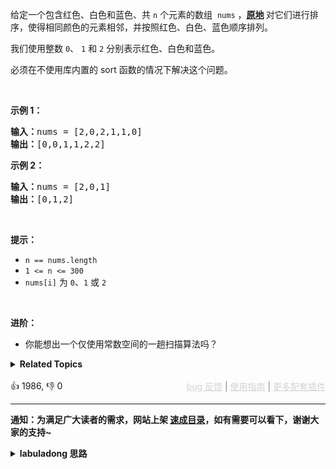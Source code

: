 <p>给定一个包含红色、白色和蓝色、共&nbsp;<code>n</code><em> </em>个元素的数组
 <meta charset="UTF-8" />&nbsp;<code>nums</code>&nbsp;，<strong><a href="https://baike.baidu.com/item/%E5%8E%9F%E5%9C%B0%E7%AE%97%E6%B3%95" target="_blank">原地</a>&nbsp;</strong>对它们进行排序，使得相同颜色的元素相邻，并按照红色、白色、蓝色顺序排列。</p>

<p>我们使用整数 <code>0</code>、&nbsp;<code>1</code> 和 <code>2</code> 分别表示红色、白色和蓝色。</p>

<ul> 
</ul>

<p>必须在不使用库内置的 sort 函数的情况下解决这个问题。</p>

<p>&nbsp;</p>

<p><strong>示例 1：</strong></p>

<pre>
<strong>输入：</strong>nums = [2,0,2,1,1,0]
<strong>输出：</strong>[0,0,1,1,2,2]
</pre>

<p><strong>示例 2：</strong></p>

<pre>
<strong>输入：</strong>nums = [2,0,1]
<strong>输出：</strong>[0,1,2]
</pre>

<p>&nbsp;</p>

<p><strong>提示：</strong></p>

<ul> 
 <li><code>n == nums.length</code></li> 
 <li><code>1 &lt;= n &lt;= 300</code></li> 
 <li><code>nums[i]</code> 为 <code>0</code>、<code>1</code> 或 <code>2</code></li> 
</ul>

<p>&nbsp;</p>

<p><strong>进阶：</strong></p>

<ul> 
 <li>你能想出一个仅使用常数空间的一趟扫描算法吗？</li> 
</ul>

<details><summary><strong>Related Topics</strong></summary>数组 | 双指针 | 排序</details><br>

<div>👍 1986, 👎 0<span style='float: right;'><span style='color: gray;'><a href='https://github.com/labuladong/fucking-algorithm/issues' target='_blank' style='color: lightgray;text-decoration: underline;'>bug 反馈</a> | <a href='https://labuladong.online/algo/fname.html?fname=jb插件简介' target='_blank' style='color: lightgray;text-decoration: underline;'>使用指南</a> | <a href='https://labuladong.online/algo/' target='_blank' style='color: lightgray;text-decoration: underline;'>更多配套插件</a></span></span></div>

<div id="labuladong"><hr>

**通知：为满足广大读者的需求，网站上架 [速成目录](https://labuladong.online/algo/intro/quick-learning-plan/)，如有需要可以看下，谢谢大家的支持~**

<details><summary><strong>labuladong 思路</strong></summary>


<div id="labuladong_solution_zh">

## 基本思路

这题有意思，如果仅仅是写一个正确的解法，可以有很多种方法，比如经典的 [计数排序](https://labuladong.online/algo/data-structure-basic/counting-sort/)。但是如果要求只遍历数组一次，那么就有些技巧性了。

我们在 [数组双指针技巧汇总](https://labuladong.online/algo/essential-technique/array-two-pointers-summary/) 中其实讲过类似的题目，就是 [✔ ✨27. 移除元素](/problems/remove-element/) 和 [✔ ✨283. 移动零](/problems/move-zeroes/)。

只不过前面那两道题只是把数组的元素分为两部分：一部分是符合要求的，另一部分是不符合要求的。这种场景可以用快慢指针来解决：

维护一个慢指针，保持慢指针左侧是符合要求的元素，快指针在前面探路，把符合要求的元素交换到慢指针的位置。

而这道题是把数组的元素分为三部分：一部分是 0，一部分是 1，一部分是 2。

```
[2,0,2,1,1,0]
```

套用之前的 `moveZeroes` 函数思路当然也可以解决这道题，但要遍历两次数组，第一次把 2 移动到数组的末尾：

```
[0,1,1,0,2,2]
```

第二次把 1 移动到末尾，只不过这个末尾不是数组的末尾，而是 2 的前面一位索引，稍微改改前文的代码并不难做到：

```
[0,0,1,1,2,2]
```

这个常规解法留给大家自己实现，我来讲一种只遍历一次数组的思路。

看到三种元素的分类问题，我首先会想到两端向中心的双指针。

之前的快慢指针场景，是慢指针左侧维护一个索引区间，快指针在前面探路；

那么这道题是不是可以在左右分别用指针 `p0, p2` 维护 0 的区间和 2 的区间，让第三个指针 `p` 遍历数组，把遇到的元素分类到左右两个区间中，最后中间剩下的也就是元素 1 了。

这个思路只遍历一次就能得出结果，下面就来实现，具体代码可以有多种写法，我提供一种自认为比较清晰的，详情看代码和注释。

**详细题解**：
  - [【练习】数组双指针经典习题](https://labuladong.online/algo/problem-set/array-two-pointers/)

</div>





<div id="solution">

## 解法代码



<div class="tab-panel"><div class="tab-nav">
<button data-tab-item="cpp" class="tab-nav-button btn " data-tab-group="default" onclick="switchTab(this)">cpp🤖</button>

<button data-tab-item="python" class="tab-nav-button btn " data-tab-group="default" onclick="switchTab(this)">python🤖</button>

<button data-tab-item="java" class="tab-nav-button btn active" data-tab-group="default" onclick="switchTab(this)">java🟢</button>

<button data-tab-item="go" class="tab-nav-button btn " data-tab-group="default" onclick="switchTab(this)">go🤖</button>

<button data-tab-item="javascript" class="tab-nav-button btn " data-tab-group="default" onclick="switchTab(this)">javascript🤖</button>
</div><div class="tab-content">
<div data-tab-item="cpp" class="tab-item " data-tab-group="default"><div class="highlight">

```cpp
// 注意：cpp 代码由 chatGPT🤖 根据我的 java 代码翻译。
// 本代码的正确性已通过力扣验证，如有疑问，可以对照 java 代码查看。

class Solution {
public:
    void sortColors(vector<int>& nums) {
        // 注意区间的开闭，初始化时区间内应该没有元素
        // 所以我们定义 [0，p0) 是元素 0 的区间，(p2, nums.length - 1] 是 2 的区间
        int p0 = 0, p2 = nums.size() - 1;
        int p = 0;
        // 由于 p2 是开区间，所以 p <= p2
        while (p <= p2) {
            if (nums[p] == 0) {
                swap(nums, p0, p);
                p0++;
            } else if (nums[p] == 2) {
                swap(nums, p2, p);
                p2--;
            } else if (nums[p] == 1) {
                p++;
            }

            // 因为小于 p0 都是 0，所以 p 不要小于 p0
            if (p < p0) {
                p = p0;
            }
        }
    }

private:
    void swap(vector<int>& nums, int i, int j) {
        int temp = nums[i];
        nums[i] = nums[j];
        nums[j] = temp;
    }
};
```

</div></div>

<div data-tab-item="python" class="tab-item " data-tab-group="default"><div class="highlight">

```python
# 注意：python 代码由 chatGPT🤖 根据我的 java 代码翻译。
# 本代码的正确性已通过力扣验证，如有疑问，可以对照 java 代码查看。

class Solution:
    def sortColors(self, nums: List[int]) -> None:
        # 注意区间的开闭，初始化时区间内应该没有元素
        # 所以我们定义 [0，p0) 是元素 0 的区间，(p2, nums.length - 1] 是 2 的区间
        p0 = 0
        p2 = len(nums) - 1
        p = 0
        # 由于 p2 是开区间，所以 p <= p2
        while p <= p2:
            if nums[p] == 0:
                self.swap(nums, p0, p)
                p0 += 1
            elif nums[p] == 2:
                self.swap(nums, p2, p)
                p2 -= 1
            elif nums[p] == 1:
                p += 1

            # 因为小于 p0 都是 0，所以 p 不要小于 p0
            if p < p0:
                p = p0

    def swap(self, nums: List[int], i: int, j: int) -> None:
        nums[i], nums[j] = nums[j], nums[i]
```

</div></div>

<div data-tab-item="java" class="tab-item active" data-tab-group="default"><div class="highlight">

```java
class Solution {
    public void sortColors(int[] nums) {
        // 注意区间的开闭，初始化时区间内应该没有元素
        // 所以我们定义 [0，p0) 是元素 0 的区间，(p2, nums.length - 1] 是 2 的区间
        int p0 = 0, p2 = nums.length - 1;
        int p = 0;
        // 由于 p2 是开区间，所以 p <= p2
        while (p <= p2) {
            if (nums[p] == 0) {
                swap(nums, p0, p);
                p0++;
            } else if (nums[p] == 2) {
                swap(nums, p2, p);
                p2--;
            } else if (nums[p] == 1) {
                p++;
            }

            // 因为小于 p0 都是 0，所以 p 不要小于 p0
            if (p < p0) {
                p = p0;
            }
        }
    }

    private void swap(int[] nums, int i, int j) {
        int temp = nums[i];
        nums[i] = nums[j];
        nums[j] = temp;
    }
}
```

</div></div>

<div data-tab-item="go" class="tab-item " data-tab-group="default"><div class="highlight">

```go
// 注意：go 代码由 chatGPT🤖 根据我的 java 代码翻译。
// 本代码的正确性已通过力扣验证，如有疑问，可以对照 java 代码查看。

func sortColors(nums []int) {
    // 注意区间的开闭，初始化时区间内应该没有元素
    // 所以我们定义 [0，p0) 是元素 0 的区间，(p2, nums.length - 1] 是 2 的区间
    p0, p2 := 0, len(nums)-1
    p := 0
    // 由于 p2 是开区间，所以 p <= p2
    for p <= p2 {
        if nums[p] == 0 {
            swap(nums, p0, p)
            p0++
        } else if nums[p] == 2 {
            swap(nums, p2, p)
            p2--
        } else if nums[p] == 1 {
            p++
        }

        // 因为小于 p0 都是 0，所以 p 不要小于 p0
        if p < p0 {
            p = p0
        }
    }
}

func swap(nums []int, i, j int) {
    nums[i], nums[j] = nums[j], nums[i]
}
```

</div></div>

<div data-tab-item="javascript" class="tab-item " data-tab-group="default"><div class="highlight">

```javascript
// 注意：javascript 代码由 chatGPT🤖 根据我的 java 代码翻译。
// 本代码的正确性已通过力扣验证，如有疑问，可以对照 java 代码查看。

var sortColors = function(nums) {
    // 注意区间的开闭，初始化时区间内应该没有元素
    // 所以我们定义 [0，p0) 是元素 0 的区间，(p2, nums.length - 1] 是 2 的区间
    let p0 = 0, p2 = nums.length - 1;
    let p = 0;
    // 由于 p2 是开区间，所以 p <= p2
    while (p <= p2) {
        if (nums[p] === 0) {
            swap(nums, p0, p);
            p0++;
        } else if (nums[p] === 2) {
            swap(nums, p2, p);
            p2--;
        } else if (nums[p] === 1) {
            p++;
        }

        // 因为小于 p0 都是 0，所以 p 不要小于 p0
        if (p < p0) {
            p = p0;
        }
    }
};

var swap = function(nums, i, j) {
    let temp = nums[i];
    nums[i] = nums[j];
    nums[j] = temp;
};
```

</div></div>
</div></div>

</div>
</details>
</div>

